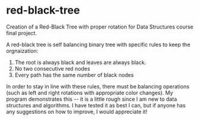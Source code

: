 # red-black-tree
Creation of a Red-Black Tree with proper rotation for Data Structures course final project. 

A red-black tree is self balancing binary tree with specific rules to keep the orgnaization:
1. The root is always black and leaves are always black.
2. No two consecutive red nodes
3. Every path has the same number of black nodes

In order to stay in line with these rules, there must be balancing operations (such as left and right rotations with appropriate color changes).
My program demonstrates this -- it is a little rough since I am new to data structures and algorithms. I have tested it as best I can, but if anyone has any suggestions
on how to improve, I would appreciate it!
